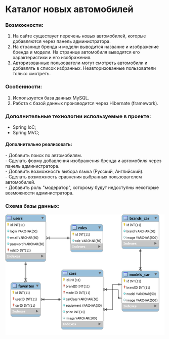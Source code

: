 # Каталог новых автомобилей
### Возможности:
1. На сайте существует перечень новых автомобилей, которые добавляются через панель администратора.
2. На странице бренда и модели выводится название и изображение бренда и модели. На странице автомобиля выводятся его характеристики и его изображения.
3. Авторизованные пользователи могут смотреть автомобили и добавлять в список избранных. Неавторизованные пользователи только смотреть.

### Особенности:
1. Используется база данных MySQL.
2. Работа с базой данных производится через Hibernate (framework).
### Дополнительные технологии используемые в проекте:
* Spring IoC;
* Spring MVC;

 <h4> Дополнительно реализовать: </h4>
  - Добавить поиск по автомобилям. <br>
  - Сделать форму добавления изображения бренда и автомобиля через панель администратора. <br>
  - Добавить возможность выбора языка (Русский, Английский). <br>
  - Сделать возможность сравнения выбранных пользователем автомобилей. <br>
  - Добавить роль "модератор", которому будут недоступны некоторые возможности администратора. <br>

<h3> Схема базы данных: </h3>
 
![GitHub Logo](https://github.com/pavel3423/car_catalog/blob/master/src/main/sqlScript/Diagram.png)